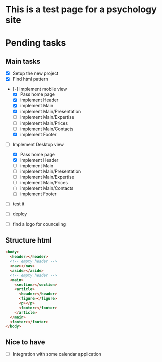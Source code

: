 # This is a test page for a psychology site

# Pending tasks

## Main tasks

- [x] Setup the new project
- [x] Find html pattern
- [-] Implement mobile view
  - [x] Pass home page
  - [x] implement Header
  - [x] implement Main
  - [x] implement Main/Presentation
  - [ ] implement Main/Expertise
  - [ ] implement Main/Prices
  - [ ] implement Main/Contacts
  - [x] implement Footer
- [ ] Implement Desktop view
  - [x] Pass home page
  - [x] implement Header
  - [ ] implement Main
  - [ ] implement Main/Presentation
  - [ ] implement Main/Expertise
  - [ ] implement Main/Prices
  - [ ] implement Main/Contacts
  - [ ] implement Footer
- [ ] test it
- [ ] deploy

- [ ] find a logo for counceling

## Structure html

```html
<body>
  <header></header>
  <!-- empty header -->
  <nav></nav>
  <aside></aside>
  <!-- empty header -->
  <main>
    <section></section>
    <article>
      <header></header>
      <figure></figure>
      <p></p>
      <footer></footer>
    </article>
  </main>
  <footer></footer>
</body>
```

## Nice to have

- [ ] Integration with some calendar application
